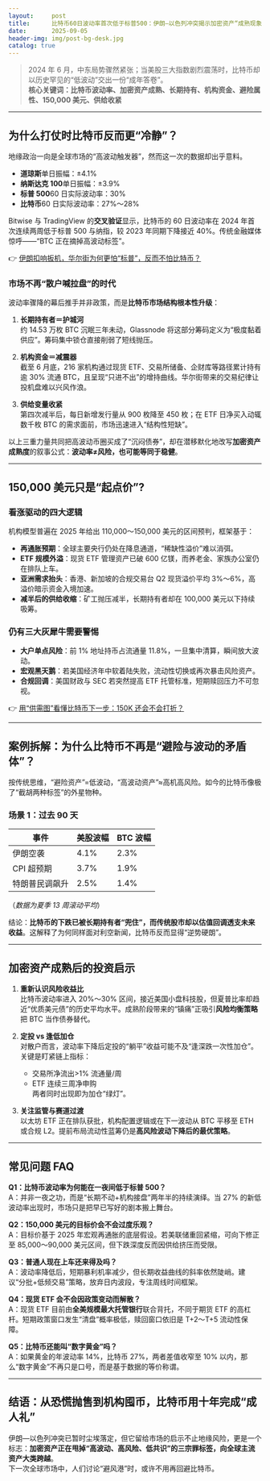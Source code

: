 ```yaml
---
layout:     post
title:      比特币60日波动率首次低于标普500：伊朗—以色列冲突揭示加密资产“成熟现象”
date:       2025-09-05
header-img: img/post-bg-desk.jpg
catalog: true
---
```


> 2024 年 6 月，中东局势骤然紧张；当美股三大指数剧烈震荡时，比特币却以历史罕见的“低波动”交出一份“成年答卷”。  
> **核心关键词：比特币波动率、加密资产成熟、长期持有、机构资金、避险属性、150,000 美元、供给收紧**

---

## 为什么打仗时比特币反而更“冷静”？

地缘政治一向是全球市场的“高波动触发器”，然而这一次的数据却出乎意料。

- **道琼斯**单日振幅：±4.1%  
- **纳斯达克 100**单日振幅：±3.9%  
- **标普 500**60 日实际波动率：30%  
- **比特币**60 日实际波动率：27%～28%

Bitwise 与 TradingView 的**交叉验证**显示，比特币的 60 日波动率在 2024 年首次连续两周低于标普 500 与纳指，较 2023 年同期下降接近 40%。传统金融媒体惊呼——“BTC 正在摘掉高波动标签”。

👉 [伊朗扣响扳机，华尔街为何更怕“标普”，反而不怕比特币？](https://okxdog.com/)

### 市场不再“散户喊拉盘”的时代

波动率骤降的幕后推手并非政策，而是**比特币市场结构根本性升级**：

1. **长期持有者＝护城河**  
   约 14.53 万枚 BTC 沉眠三年未动，Glassnode 将这部分筹码定义为“极度黏着供应”。筹码集中锁仓直接削弱了短线抛压。

2. **机构资金＝减震器**  
   截至 6 月底，216 家机构通过现货 ETF、交易所储备、企财库等路径累计持有逾 30% 流通 BTC，且呈现“只进不出”的增持曲线。华尔街带来的交易纪律让投机盘难以兴风作浪。

3. **供给变量收紧**  
   第四次减半后，每日新增发行量从 900 枚降至 450 枚；在 ETF 日净买入动辄数千枚 BTC 的需求面前，市场迅速进入“结构性短缺”。

以上三重力量共同把高波动币圈买成了“沉闷债券”，却在潜移默化地改写**加密资产成熟度**的叙事公式：**波动率≠风险，也可能等同于稳健**。

---

## 150,000 美元只是“起点价”?

### 看涨驱动的四大逻辑

机构模型普遍在 2025 年给出 110,000～150,000 美元的区间预判，框架基于：

- **再通胀预期**：全球主要央行仍处在降息通道，“稀缺性溢价”难以消弭。  
- **ETF 规模外溢**：现货 ETF 管理资产已破 600 亿镁，而养老金、家族办公室仍在排队上车。  
- **亚洲需求抬头**：香港、新加坡的合规交易台 Q2 现货溢价平均 3%～6%，高溢价暗示资金入境加速。  
- **减半后的供给收缩**：矿工抛压减半，长期持有者却在 100,000 美元以下持续吸筹。

### 仍有三大灰犀牛需要警惕

- **大户单点风险**：前 1% 地址持币占流通量 11.8%，一旦集中清算，瞬间放大波动。  
- **宏观黑天鹅**：若美国经济年中软着陆失败，流动性切换或再次暴击风险资产。  
- **合规回调**：美国财政与 SEC 若突然提高 ETF 托管标准，短期赎回压力不可忽视。

👉 [用“供需图”看懂比特币下一步：150K 还会不会打折？](https://okxdog.com/)

---

## 案例拆解：为什么比特币不再是“避险与波动的矛盾体”？

按传统思维，“避险资产”=低波动，“高波动资产”≈高机高风险。如今的比特币像极了“截胡两种标签”的外星物种。

### 场景 1：过去 90 天
| 事件             | 美股波幅 | BTC 波幅 |
|------------------|----------|----------|
| 伊朗空袭         | 4.1%     | 2.3%     |
| CPI 超预期       | 3.7%     | 1.9%     |
| 特朗普民调飙升   | 2.5%     | 1.4%     |

（*数据为夏季 13 周滚动平均*）

结论：**比特币的下跌已被长期持有者“兜住”，而传统股市却以估值回调透支未来收益**。这解释了为何同样面对利空新闻，比特币反而显得“逆势硬朗”。

---

## 加密资产成熟后的投资启示

1. **重新认识风险收益比**  
   比特币波动率进入 20%～30% 区间，接近美国小盘科技股，但夏普比率却趋近“优质美元债”的历史平均水平。成熟阶段带来的“镇痛”正吸引**风险均衡策略**把 BTC 当作债券替代。

2. **定投 vs 逢低加仓**  
   对散户而言，波动率下降后定投的“躺平”收益可能不及“逢深跌一次性加仓”。关键是盯紧链上指标：  
   - 交易所净流出>1% 流通量/周  
   - ETF 连续三周净申购  
   两者同时出现即为加仓“绿灯”。

3. **关注监管与赛道过渡**  
   以太坊 ETF 正在排队获批，机构配置逻辑或在下一波动从 BTC 平移至 ETH 或合规 L2。提前布局流动性蓝筹仍是**高风险波动下降后的最优策略**。

---

## 常见问题 FAQ

**Q1：比特币波动率为何能在一夜间低于标普 500？**  
A：并非一夜之功，而是“长期不动+机构接盘”两年半的持续演绎。当 27% 的新低波动率出现时，市场只是把早已写好的剧本搬上舞台。

**Q2：150,000 美元的目标价会不会过度乐观？**  
A：目标价基于 2025 年宏观再通胀的底层假设。若美联储重回紧缩，可向下修正至 85,000～90,000 美元区间，但下跌深度反而因供给挤压而受限。

**Q3：普通人现在上车还来得及吗？**  
A：波动率降低后，短期暴利机率减少，但长期收益曲线的斜率依然陡峭。建议“分批+低频交易”策略，放弃日内波段，专注周线时间框架。

**Q4：现货 ETF 会不会因政策变动而解散？**  
A：现货 ETF 目前由**全美规模最大托管银行**联合背托，不同于期货 ETF 的高杠杆。短期政策窗口发生“清盘”概率极低，赎回窗口依旧是 T+2～T+5 流动性保障。

**Q5：比特币还能叫“数字黄金”吗？**  
A：如果黄金的年波动率 14%，比特币 27%，两者差值收窄至 10% 以内，那么“数字黄金”不再只是口号，而是基于数据的等价称谓。

---

## 结语：从恐慌抛售到机构囤币，比特币用十年完成“成人礼”

伊朗—以色列冲突已暂时尘埃落定，但它留给市场的启示不止地缘风险，更是一个标志：**加密资产正在甩掉“高波动、高风险、低共识”的三宗罪标签，向全球主流资产大类跨越**。  
下一次全球市场中，人们讨论“避风港”时，或许不用再回避比特币。